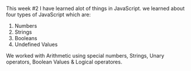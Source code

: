 This week #2 I have learned alot of things in JavaScript.
we learned about four types of JavaScript which are:
1) Numbers
2) Strings
3) Booleans
4) Undefined Values

We worked with Arithmetic using special numbers, Strings,
Unary operators, Boolean Values & Logical operatores.